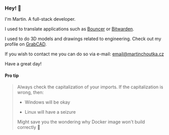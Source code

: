 ### Hey! 👋
I'm Martin. A full-stack developer.

I used to translate applications such as [Bouncer](https://play.google.com/store/apps/details?id=com.samruston.permission) or [Bitwarden](https://bitwarden.com/). 

I used to do 3D models and drawings related to engineering. Check out my profile on [GrabCAD](https://grabcad.com/martin.choutka-1).

If you wish to contact me you can do so via e-mail: [email@martinchoutka.cz](mailto:email@martinchoutka.cz)

Have a great day!

#### Pro tip
> Always check the capitalization of your imports. If the capitalization is wrong, then:
> 
> - Windows will be okay
> 
> - Linux will have a seizure
>
> Might save you the wondering why Docker image won't build correctly 🤦
